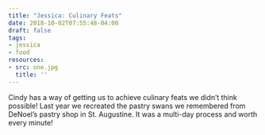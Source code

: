 ```yaml
---
title: "Jessica: Culinary Feats"
date: 2018-10-02T07:55:48-04:00
draft: false
tags:
- jessica
- food
resources:
- src: one.jpg
  title: ''
---
```


Cindy has a way of getting us to achieve culinary feats we didn’t think possible! Last year we recreated the pastry swans we remembered from DeNoel’s pastry shop in St. Augustine. It was a multi-day process and worth every minute!
